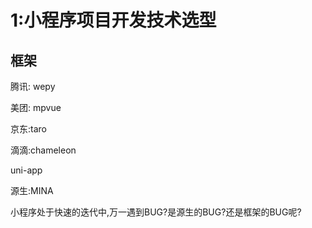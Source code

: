 # 1:小程序项目开发技术选型

## 框架

腾讯: wepy

美团: mpvue

京东:taro

滴滴:chameleon

uni-app

源生:MINA

小程序处于快速的迭代中,万一遇到BUG?是源生的BUG?还是框架的BUG呢?

